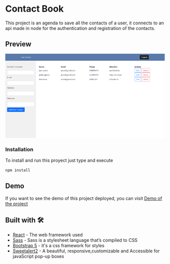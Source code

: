 # Contact Book

This project is an agenda to save all the contacts of a user, it connects to an api made in node for the authentication and registration of the contacts.


## Preview

![](/contactbook.png)

### Installation
To install and run this proyect just type and execute
```bash
npm install
```

## Demo 

If you want to see the demo of this project deployed, you can visit [Demo of the project](https://lt-contactbook.netlify.app/)

## Built with 🛠️

* [React](https://es.reactjs.org/) - The web framework used
* [Sass](https://sass-lang.com/) - Sass is a stylesheet language that’s compiled to CSS
* [Bootstrap 5](https://getbootstrap.com/) - it's a css framework for styles
* [Sweetalert2](https://sweetalert2.github.io/) - A beautiful, responsive,customizable and Accessible for javaScript pop-up boxes



